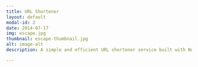 ```yaml
---
title: URL Shortener
layout: default
modal-id: 2
date: 2014-07-17
img: escape.jpg
thumbnail: escape-thumbnail.jpg
alt: image-alt
description: A simple and efficient URL shortener service built with Node.js and MongoDB. Shortens long URLs to simple, easy-to-share links.

---
```

